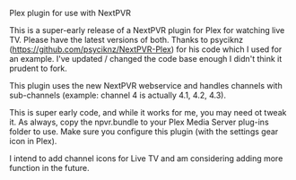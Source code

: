 Plex plugin for use with NextPVR

This is a super-early release of a NextPVR plugin for Plex for watching live TV. Please have the latest versions of both. Thanks to psyciknz (https://github.com/psyciknz/NextPVR-Plex) for his code which I used for an example. I've updated / changed the code base enough I didn't think it prudent to fork.

This plugin uses the new NextPVR webservice and handles channels with sub-channels (example: channel 4 is actually 4.1, 4.2, 4.3).

This is super early code, and while it works for me, you may need ot tweak it. As always, copy the npvr.bundle to your Plex Media Server plug-ins folder to use. Make sure you configure this plugin (with the settings gear icon in Plex).

I intend to add channel icons for Live TV and am considering adding more function in the future.